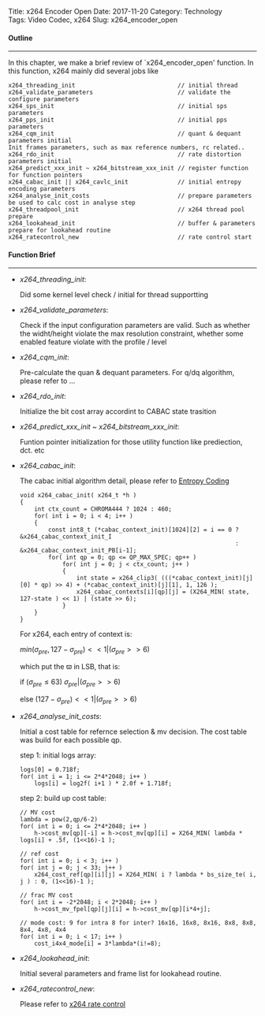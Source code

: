 Title: x264 Encoder Open
Date: 2017-11-20
Category: Technology  
Tags: Video Codec, x264 
Slug: x264_encoder_open

#### __Outline__
***
In this chapter, we make a brief review of `x264_encoder_open' function. In this function, x264 mainly did several jobs like 
    
    x264_threading_init                             // initial thread
    x264_validate_parameters                        // validate the configure parameters
    x264_sps_init                                   // initial sps parameters
    x264_pps_init                                   // initial pps parameters
    x264_cqm_init                                   // quant & dequant parameters initial
    Init frames parameters, such as max reference numbers, rc related..
    x264_rdo_init                                   // rate distortion parameters initial
    x264_predict_xxx_init ~ x264_bitstream_xxx_init // register function for function pointers
    x264_cabac_init || x264_cavlc_init              // initial entropy encoding parameters
    x264_analyse_init_costs                         // prepare parameters be used to calc cost in analyse step
    x264_threadpool_init                            // x264 thread pool prepare
    x264_lookahead_init                             // buffer & parameters prepare for lookahead routine
    x264_ratecontrol_new                            // rate control start

#### __Function Brief__
***

*   _x264_threading_init_:

    Did some kernel level check / initial for thread supportting

*   _x264_validate_parameters_:
    
    Check if the input configuration parameters are valid. Such as whether the widht/height violate the max resolution constraint, whether some enabled feature violate with the profile / level

*   _x264_cqm_init_:
    
    Pre-calculate the quan & dequant parameters. For q/dq algorithm, please refer to ...

*   _x264_rdo_init_:
        
    Initialize the bit cost array accordint to CABAC state trasition
    
*   _x264_predict_xxx_init ~ x264_bitstream_xxx_init_:
    
    Funtion pointer initialization for those utility function like prediection, dct. etc
    
*   _x264_cabac_init_:
    
    The cabac initial algorithm detail, please refer to [Entropy Coding]({filename}/blogs/blog_11_21_2017_h264_algorithm/blog_11_21_2017_h264_entropy.md)

        void x264_cabac_init( x264_t *h )
        {
            int ctx_count = CHROMA444 ? 1024 : 460;
            for( int i = 0; i < 4; i++ )
            {
                const int8_t (*cabac_context_init)[1024][2] = i == 0 ? &x264_cabac_context_init_I
                                                                     : &x264_cabac_context_init_PB[i-1];
                for( int qp = 0; qp <= QP_MAX_SPEC; qp++ )
                    for( int j = 0; j < ctx_count; j++ )
                    {
                        int state = x264_clip3( (((*cabac_context_init)[j][0] * qp) >> 4) + (*cabac_context_init)[j][1], 1, 126 );
                        x264_cabac_contexts[i][qp][j] = (X264_MIN( state, 127-state ) << 1) | (state >> 6);
                    }
            }
        }
    
    For x264, each entry of context is:
    
    $min(\sigma_{pre}, 127-\sigma_{pre})<<1 | (\sigma_{pre}>>6)$
    
    which put the $\varpi$ in LSB, that is:
    
    if ($\sigma_{pre} \leq 63$) $\sigma_{pre} | (\sigma_{pre}>>6)$
        
    else $(127-\sigma_{pre})<<1 | (\sigma_{pre}>>6)$
        
*   _x264_analyse_init_costs_:
    
    Initial a cost table for refernce selection & mv decision. The cost table was build for each possible qp. 
    
    step 1: initial logs array:
    
        logs[0] = 0.718f;
        for( int i = 1; i <= 2*4*2048; i++ )
            logs[i] = log2f( i+1 ) * 2.0f + 1.718f;
    
    step 2: build up cost table:
        
        // MV cost
        lambda = pow(2,qp/6-2)
        for( int i = 0; i <= 2*4*2048; i++ )
            h->cost_mv[qp][-i] = h->cost_mv[qp][i] = X264_MIN( lambda * logs[i] + .5f, (1<<16)-1 );
    
        // ref cost
        for( int i = 0; i < 3; i++ )
        for( int j = 0; j < 33; j++ )
            x264_cost_ref[qp][i][j] = X264_MIN( i ? lambda * bs_size_te( i, j ) : 0, (1<<16)-1 );
    
        // frac MV cost
        for( int i = -2*2048; i < 2*2048; i++ )
            h->cost_mv_fpel[qp][j][i] = h->cost_mv[qp][i*4+j];
    
        // mode cost: 9 for intra 8 for inter? 16x16, 16x8, 8x16, 8x8, 8x8, 8x4, 4x8, 4x4
        for( int i = 0; i < 17; i++ )
            cost_i4x4_mode[i] = 3*lambda*(i!=8);
    
    
*   _x264_lookahead_init_:
    
    Initial several parameters and frame list for lookahead routine.
    
*   _x264_ratecontrol_new_:
    
    Please refer to [x264 rate control]({filename}/blogs/blog_12_05_2017_x264_rate_control/blog_12_05_2017_x264_rate_control.md) 
    
    
    
    
    
    
    
    
    
    
    
    
    
    
    
    
    
    
    
    